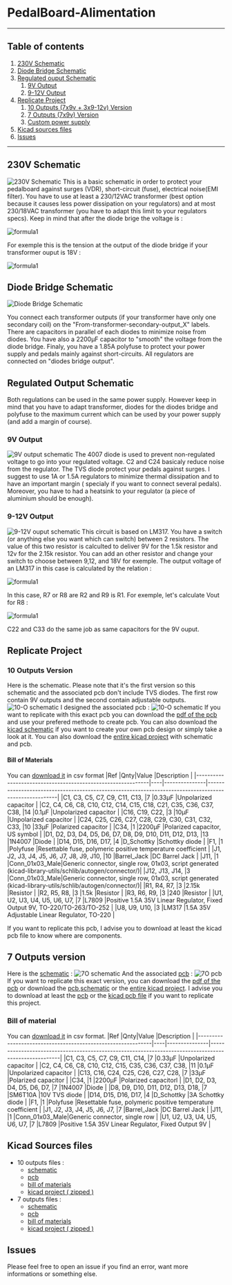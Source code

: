 # PedalBoard-Alimentation
***
## Table of contents
1. [230V Schematic](#230v-schematic)
2. [Diode Bridge Schematic](#diode-bridge-schematic)
3. [Regulated ouput Schematic](#regulated-output-schematic)
    1. [9V Output](#9v-output)
    2. [9-12V Output](#9-12v-output)
8. [Replicate Project](#replicate-project)
    1. [10 Outputs (7x9v + 3x9-12v) Version](#10-outputs-version)
    2. [7 Outputs (7x9v) Version](#7-outputs-version)
    3. [Custom power supply](#custom-power-supply)
7. [Kicad sources files](#Kicad-sources-files)
8. [Issues](#issues)
***
## 230V Schematic
![230V Schematic](Images/Common/230VAC_part.png)
This is a basic schematic in order to protect your pedalboard against surges (VDR), short-circuit (fuse), electrical noise(EMI filter). You have to use at least a 230/12VAC transformer (best option because it causes less power dissipation on your regulators) and at most 230/18VAC transformer (you have to adapt this limit to your regulators specs). Keep in mind that after the diode brige the voltage is : 

![formula1](https://render.githubusercontent.com/render/math?math=\sqrt{2}\times%20U_{transformer})

For exemple this is the tension at the output of the diode bridge if your transformer ouput is 18V :

![formula1](https://render.githubusercontent.com/render/math?math=\sqrt{2}\times18\approx25.5V)

## Diode Bridge Schematic

![Diode Bridge Schematic](Images/Common/diode_bridge.png)

You connect each transformer outputs (if your transformer have only one secondary coil) on the "From-transformer-secondary-output_X" labels.
There are capacitors in parallel of each diodes to minimize noise from diodes. You have also a 2200µF capacitor to "smooth" the voltage from the diode bridge.
Finaly, you have a 1.85A polyfuse to protect your power supply and pedals mainly against short-circuits. All regulators are connected on "diodes bridge output".

## Regulated Output Schematic
Both regulations can be used in the same power supply. However keep in mind that you have to adapt transformer, diodes for the diodes bridge and polyfuse to the maximum current which can be used by your power supply (and add a margin of course).
### 9V Output
![9V output schematic](Images/Common/unit-9v.png)
The 4007 diode is used to prevent non-regulated voltage to go into your regulated voltage. C2 and C24 basicaly reduce noise from the regulator. The TVS diode protect your pedals against surges. I suggest to use 1A or 1.5A regulators to minimize thermal dissipation and to have an important margin ( specialy if you want to connect several pedals). Moreover, you have to had a heatsink to your regulator (a piece of aluminium should be enough).
### 9-12V Output
![9-12V ouput schematic](Images/Common/unit-9-12v.png)
This circuit is based on LM317. You have a switch (or anything else you want which can switch) between 2 resistors. The value of this two resistor is calculted to deliver 9V for the 1.5k resistor and 12v for the 2.15k resistor. You can add an other resistor and change your switch to choose between 9,12, and 18V for exemple. The output voltage of an LM317 in this case is calculated by the relation :

![formula1](https://render.githubusercontent.com/render/math?math=V_{out}=1.25\times(1%2B\frac{R2}{R1}))

In this case, R7 or R8 are R2 and R9 is R1. For exemple, let's calculate Vout for R8 :

![formula1](https://render.githubusercontent.com/render/math?math=V_{out}=1.25\times(1%2B\frac{1500}{240})=9.06V)

C22 and C33 do the same job as same capacitors for the 9V ouput.

## Replicate Project
### 10 Outputs Version
Here is the schematic. Please note that it's the first version so this schematic and the associated pcb don't include TVS diodes.
The first row contain 9V outputs and the second contain adjustable outputs.
![10-O schematic](Images/10O/alim-schema.png)
I designed the associated pcb :
![10-O schematic](Images/10O/alim_brd.png)
If you want to replicate with this exact pcb you can download the [pdf of the pcb](Images/10O/alim-F_Cu.pdf) and use your prefered methode to create pcb. You can also download the [kicad schematic](Sources/10O/alim10o.sch) if you want to create your own pcb design or simply take a look at it. You can also download the [entire kicad project](Sources/10O.zip) with schematic and pcb.
#### Bill of Materials
You can [download it](Sources/10O/alim10o.csv) in csv format
|Ref                                                          |Qnty|Value          |Description                                                                                           |
|-------------------------------------------------------------|----|---------------|------------------------------------------------------------------------------------------------------|
|C1, C3, C5, C7, C9, C11, C13,                                |7   |0.33µF         |Unpolarized capacitor                                                                                 |
|C2, C4, C6, C8, C10, C12, C14, C15, C18, C21, C35, C36, C37, C38, |14  |0.1µF          |Unpolarized capacitor                                                                                 |
|C16, C19, C22,                                               |3   |10µF           |Unpolarized capacitor                                                                                 |
|C24, C25, C26, C27, C28, C29, C30, C31, C32, C33,            |10  |33µF           |Polarized capacitor                                                                                   |
|C34,                                                         |1   |2200µF         |Polarized capacitor, US symbol                                                                        |
|D1, D2, D3, D4, D5, D6, D7, D8, D9, D10, D11, D12, D13,      |13  |1N4007         |Diode                                                                                                 |
|D14, D15, D16, D17,                                          |4   |D_Schottky     |Schottky diode                                                                                        |
|F1,                                                          |1   |Polyfuse       |Resettable fuse, polymeric positive temperature coefficient                                           |
|J1, J2, J3, J4, J5, J6, J7, J8, J9, J10,                     |10  |Barrel_Jack    |DC Barrel Jack                                                                                        |
|J11,                                                         |1   |Conn_01x03_Male|Generic connector, single row, 01x03, script generated (kicad-library-utils/schlib/autogen/connector/)|
|J12, J13, J14,                                               |3   |Conn_01x03_Male|Generic connector, single row, 01x03, script generated (kicad-library-utils/schlib/autogen/connector/)|
|R1, R4, R7,                                                  |3   |2.15k          |Resistor                                                                                              |
|R2, R5, R8,                                                  |3   |1.5k           |Resistor                                                                                              |
|R3, R6, R9,                                                  |3   |240            |Resistor                                                                                              |
|U1, U2, U3, U4, U5, U6, U7,                                  |7   |L7809          |Positive 1.5A 35V Linear Regulator, Fixed Output 9V, TO-220/TO-263/TO-252                             |
|U8, U9, U10,                                                 |3   |LM317          |1.5A 35V Adjustable Linear Regulator, TO-220                                                          |


If you want to replicate this pcb, I advise you to download at least the kicad pcb file to know where are components.

## 7 Outputs version

Here is the [schematic](Images/7O/alim7O.png) :
![7O schematic](Images/7O/alim7O.png)
And the associated [pcb](Images/7O/alim-brd7O.png) :
![7O pcb](Images/7O/alim-brd7O.png)
If you want to replicate this exact version, you can download the [pdf of the pcb](Images/7O/alim-F_Cu.pdf) or download the [pcb](Sources/7O/alim.kicad_pcb),[schematic](Sourcces/7O/alim.sch) or the [entire kicad project](Sources/7O.zip). I advise you to download at least the [pcb](Images/7O/alim-brd7O.png) or the [kicad pcb file](Sources/7O/alim.kicad_pcb) if you want to replicate this project.

### Bill of material
You can [download it](Sources/7O/BOM-7O.csv) in csv format.
|Ref                                                          |Qnty|Value          |Description                                                                                           |
|-------------------------------------------------------------|----|---------------|------------------------------------------------------------------------------------------------------|
|C1, C3, C5, C7, C9, C11, C14,                                |7   |0.33µF         |Unpolarized capacitor                                                                                 |
|C2, C4, C6, C8, C10, C12, C15, C35, C36, C37, C38,           |11  |0.1µF          |Unpolarized capacitor                                                                                 |
|C13, C16, C24, C25, C26, C27, C28,                           |7   |33µF           |Polarized capacitor                                                                                   |
|C34,                                                         |1   |2200µF         |Polarized capacitorl                                                                                  |
|D1, D2, D3, D4, D5, D6, D7,                                  |7   |1N4007         |Diode                                                                                                 |
|D8, D9, D10, D11, D12, D13, D18,                             |7   |SM6T10A        |10V TVS diode                                                                                         |
|D14, D15, D16, D17,                                          |4   |D_Schottky     |3A Schottky diode                                                                                     |
|F1,                                                          |1   |Polyfuse       |Resettable fuse, polymeric positive temperature coefficient                                           | 
|J1, J2, J3, J4, J5, J6, J7,                                  |7   |Barrel_Jack    |DC Barrel Jack                                                                                        |
|J11,                                                         |1   |Conn_01x03_Male|Generic connector, single row                                                                         |
|U1, U2, U3, U4, U5, U6, U7,                                  |7   |L7809          |Positive 1.5A 35V Linear Regulator, Fixed Output 9V                                                   |

## Kicad Sources files
* 10 outputs files :
    * [schematic](Sources/10O/alim10o.sch)
    * [pcb](Sources/10O/alim10o.kicad_pcb)
    * [bill of materials](Sources/10O/alim10o.csv)
    * [kicad project ( zipped )](Sources/10O.zip)
* 7 outputs files :
    * [schematic](Sources/7O/alim.sch)
    * [pcb](Sources/7O/alim.kicad_pcb)
    * [bill of materials](Sources/7O/BOM-7O.csv)
    * [kicad project ( zipped )](Sources/7O.zip)

## Issues
Please feel free to open an issue if you find an error, want more informations or something else.
